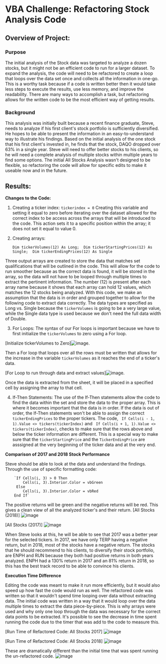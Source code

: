 # VBA Challenge: Refactoring Stock Analysis Code
## Overview of Project: 

### Purpose
The initial analysis of the Stock data was targeted to analyze a dozen stocks, but it might not be an efficient code to run for a larger dataset. To expand the analysis, the code will need to be refactored to create a loop that loops over the data set once and collects all the information in one-go. This is a worthy task because if a code is written better then it would take less steps to execute the results, use less memory, and improve the readability. There are many ways to accomplish a task, but refactoring allows for the written code to be the most efficient way of getting results. 

### Background
This analysis was initially built because a recent finance graduate, Steve, needs to analyze if his first client's stock portfolio is sufficiently diversified. He hopes to be able to present the information in an easy-to-understand way to illustrate his findings. Based on the initial analysis of the one stock that his first client's invested in, he finds that the stock, DAQO dropped over 63% in a single year. Steve will need to offer better stocks to his clients, so he will need a complete analysis of multiple stocks within multiple years to find some options. The initial All Stocks Analysis wasn't designed to be flexible, so refactoring the code will allow for specific edits to make it useable now and in the future. 

## Results: 

**Changes to the Code:**

1. Creating a ticker index: `tickerindex = 0`
Creating this variable and setting it equal to zero before iterating over the dataset allowed for the correct index to be access across the arrays that will be introduced to the code. This action sets it to a specific position within the array; it does not set it equal to value 0. 


2. Creating arrays: 

    `Dim tickerVolumes(12) As Long; 
    Dim tickerStartingPrices(12) As Single; 
    Dim tickerEndingPrices(12) As Single` 
    
Three output arrays are created to store the data that matches set qualifications that will be outlined in the code. This will allow for the code to run smoother because as the correct data is found, it will be stored in the array, so the data will not have to be looped through multiple times to extract the pertinent information. The number (12) is present after each array name because it shows that each array can hold 12 values, which matches the 12 stocks being analyzed. With this code, we make an assumption that the data is in order and grouped together to allow for the following code to extract data correctly. The data types are specified as Long vs. Single because the `tickerVolumes` is going to be a very large value, while the Single data type is used because we don't need the full data width of Double. 
    
3. For Loops: The syntax of our For loops is important because we have to first initialize the `tickerVolumes` to zero using a For loop. 

[Initialize tickerVolumes to Zero]![image](https://user-images.githubusercontent.com/102566199/163690955-7ffdab17-021e-451b-8167-2fab8b3e1d59.png). 

Then a For loop that loops over all the rows must be written that allows for the increase in the variable `tickerVolumes` as it reaches the end of a ticker's data.

[For Loop to run through data and extract values]![image](https://user-images.githubusercontent.com/102566199/163691052-265ad536-294f-4750-81f4-f00b0309db82.png). 

Once the data is extracted from the sheet, it will be placed in a specified cell by assigning the array to that cell. 

4. If-Then Statements: The use of the If-Then statements allow the code to find the data within the set and store the data to the proper array. This is where it becomes important that the data is in order. If the data is out of order, the If-Then statements won't be able to assign the correct `tickerEndingPrices` to the proper tickers. The code, ` If Cells(i - 1, 1).Value <> tickers(tickerIndex)` and ` If Cells(i + 1, 1).Value <> tickers(tickerIndex)`, checks to make sure that the rows above and below the ticker information are different. This is a special way to make sure that the `tickerStartingPrice` and the `TickerEndingPrice` are asssigned at the very beginning of the ticker data and at the very end. 

**Comparison of 2017 and 2018 Stock Performance**

Steve should be able to look at the data and understand the findings. Through the use of specific formatting code:  
        
        `If Cells(i, 3) > 0 Then 
            Cells(i, 3).Interior.Color = vbGreen
         Else
            Cells(i, 3).Interior.Color = vbRed
        End If`
      
  The positive returns will be green and the negative returns will be red. This gives a clean view of all the analyzed ticker's and their return.
  [All Stocks (2018)]
  ![image](https://user-images.githubusercontent.com/102566199/163691718-c4c4b3d2-1951-4004-b4b0-4fc4e2a2ba1d.png)

  [All Stocks (2017)]
  ![image](https://user-images.githubusercontent.com/102566199/163691733-712c7133-69fe-4240-ab59-3fb1ecad803f.png)
  
  When Steve looks at this, he will be able to see that 2017 was a better year for the selected tickers. In 2017, we have only TERP having a negative return, but in 2018, most of the stocks have a negative return. The stocks that he should recommend to his clients, to diversify their stock portfolio, are ENPH and RUN because they both had positive returns in both years analyzed. ENPH had a 130% return in 2017 and an 81% return in 2018, so this has the best track record to be able to convince his clients. 

**Execution Time Difference**

Editing the code was meant to make it run more efficiently, but it would also speed up how fast the code would run as well. The refactored code was written so that it wouldn't spend time looping over data without extracting data. The initial code was written in a way that it would loop over the data multiple times to extract the data piece-by-piece. This is why arrays were used and why only one loop through the data was necessary for the correct data points to be extracted. It's possible to see the decrease in time spent running the code due to the timer that was add to the code to measure this. 

[Run Time of Refactored Code: All Stocks 2017]
![image](https://user-images.githubusercontent.com/102566199/163692076-e3699881-13e7-4ed1-83f2-064fd32f1b00.png)

[Run Time of Refactored Code: All Stocks 2018]
![image](https://user-images.githubusercontent.com/102566199/163692092-c1f1230e-9950-44db-94be-765482575da4.png)

These are dramatically different than the initial time that was spent running the un-refactored code. 
![image](https://user-images.githubusercontent.com/102566199/163692157-a0f1a995-f1b2-47d5-96fb-65f9b0c4487b.png)


